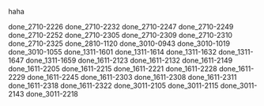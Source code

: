 haha

done_2710-2226
done_2710-2232
done_2710-2247
done_2710-2249
done_2710-2252
done_2710-2305
done_2710-2309
done_2710-2310
done_2710-2325
done_2810-1120
done_3010-0943
done_3010-1019
done_3010-1055
done_1311-1601
done_1311-1614
done_1311-1632
done_1311-1647
done_1311-1659
done_1611-2123
done_1611-2132
done_1611-2149
done_1611-2205
done_1611-2215
done_1611-2221
done_1611-2228
done_1611-2229
done_1611-2245
done_1611-2303
done_1611-2308
done_1611-2311
done_1611-2318
done_1611-2322
done_3011-2105
done_3011-2115
done_3011-2143
done_3011-2218

